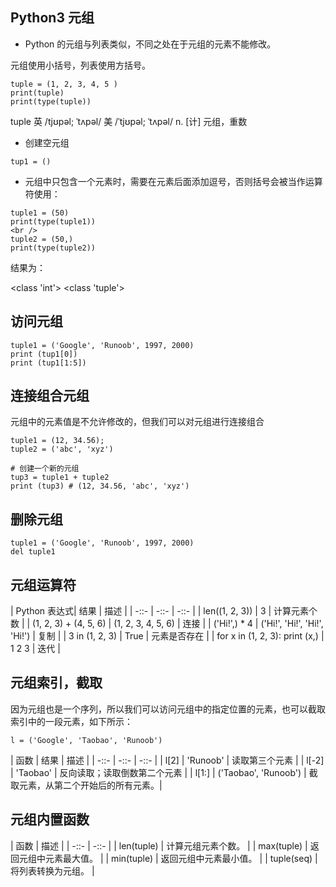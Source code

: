 ## Python3 元组

* Python 的元组与列表类似，不同之处在于元组的元素不能修改。

元组使用小括号，列表使用方括号。
```
tuple = (1, 2, 3, 4, 5 )
print(tuple)
print(type(tuple))
```
tuple 英 /tjʊpəl; ˈtʌpəl/  美 /ˈtjʊpəl; ˈtʌpəl/  n. [计] 元组，重数

* 创建空元组
```
tup1 = ()
```

* 元组中只包含一个元素时，需要在元素后面添加逗号，否则括号会被当作运算符使用：
```
tuple1 = (50)
print(type(tuple1))
<br />
tuple2 = (50,)
print(type(tuple2))
```
结果为：
> 
<class 'int'>
<class 'tuple'>

## 访问元组
```
tuple1 = ('Google', 'Runoob', 1997, 2000)
print (tup1[0])
print (tup1[1:5])
```

## 连接组合元组
元组中的元素值是不允许修改的，但我们可以对元组进行连接组合
```
tuple1 = (12, 34.56);
tuple2 = ('abc', 'xyz')

# 创建一个新的元组
tup3 = tuple1 + tuple2
print (tup3) # (12, 34.56, 'abc', 'xyz')
```

## 删除元组
```
tuple1 = ('Google', 'Runoob', 1997, 2000)
del tuple1
```

## 元组运算符
| Python 表达式| 结果 | 描述 |
| -::- | -::- | -::- |
| len((1, 2, 3)) | 3 | 计算元素个数 |
| (1, 2, 3) + (4, 5, 6) | (1, 2, 3, 4, 5, 6) | 连接 |
| ('Hi!',) * 4 | ('Hi!', 'Hi!', 'Hi!', 'Hi!') | 复制 |
| 3 in (1, 2, 3) | True | 元素是否存在 |
| for x in (1, 2, 3): print (x,) | 1 2 3 | 迭代 |

## 元组索引，截取

因为元组也是一个序列，所以我们可以访问元组中的指定位置的元素，也可以截取索引中的一段元素，如下所示：

```
l = ('Google', 'Taobao', 'Runoob')
```
| 函数 | 结果 | 描述 |
| -::- | -::- | -::- |
| l[2] | 'Runoob' | 读取第三个元素 |
| l[-2] | 'Taobao' | 反向读取；读取倒数第二个元素 |
| l[1:] | ('Taobao', 'Runoob') | 截取元素，从第二个开始后的所有元素。|

## 元组内置函数
| 函数 | 描述 |
| -::- | -::- |
| len(tuple) | 计算元组元素个数。 |
| max(tuple) | 返回元组中元素最大值。 |
| min(tuple) | 返回元组中元素最小值。 |
| tuple(seq) | 将列表转换为元组。 |